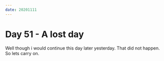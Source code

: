 ```yaml
---
date: 20201111
---
```


# Day 51 - A lost day

Well though i would continue this day later yesterday. That did not happen. So lets carry on.
